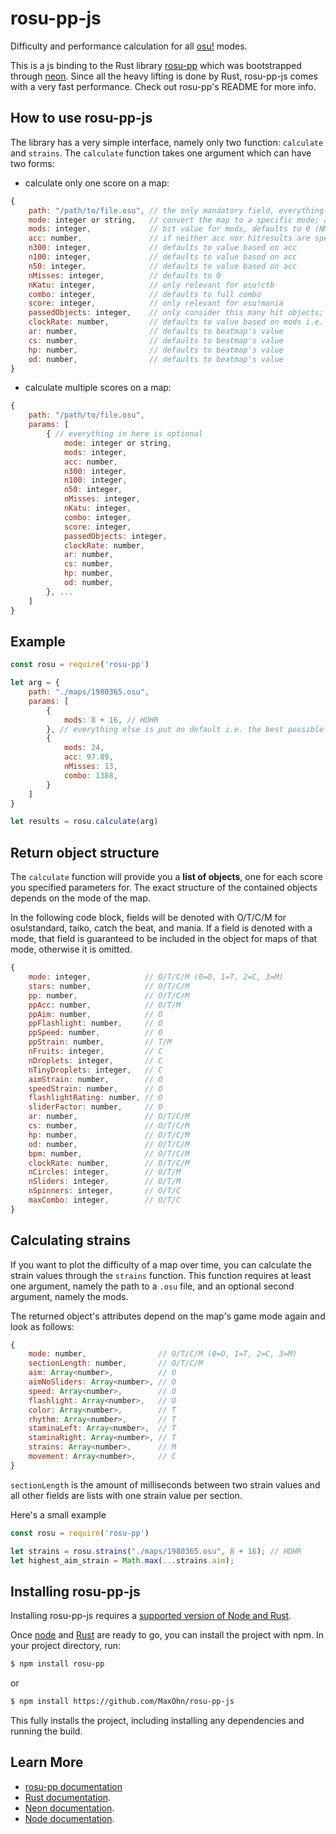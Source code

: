 # rosu-pp-js

Difficulty and performance calculation for all [osu!](https://osu.ppy.sh/) modes.

This is a js binding to the Rust library [rosu-pp](https://github.com/MaxOhn/rosu-pp) which was bootstrapped through [neon](https://www.npmjs.com/package/create-neon).
Since all the heavy lifting is done by Rust, rosu-pp-js comes with a very fast performance.
Check out rosu-pp's README for more info.

## How to use rosu-pp-js

The library has a very simple interface, namely only two function: `calculate` and `strains`. The `calculate` function takes one argument which can have two forms:
- calculate only one score on a map:
```js
{
    path: "/path/to/file.osu", // the only mandatory field, everything else can be omitted
    mode: integer or string,   // convert the map to a specific mode; accepts 0/1/2/3 or "o"/"t"/"c"/"m"/various variations
    mods: integer,             // bit value for mods, defaults to 0 (NM) see https://github.com/ppy/osu-api/wiki#mods
    acc: number,               // if neither acc nor hitresults are specified, acc defaults to 100.0
    n300: integer,             // defaults to value based on acc
    n100: integer,             // defaults to value based on acc
    n50: integer,              // defaults to value based on acc
    nMisses: integer,          // defaults to 0
    nKatu: integer,            // only relevant for osu!ctb
    combo: integer,            // defaults to full combo
    score: integer,            // only relevant for osu!mania
    passedObjects: integer,    // only consider this many hit objects; useful for failed scores; defaults to all objects
    clockRate: number,         // defaults to value based on mods i.e. 1.5 for DT, 0.75 for HT, 1.0 for NM
    ar: number,                // defaults to beatmap's value
    cs: number,                // defaults to beatmap's value
    hp: number,                // defaults to beatmap's value
    od: number,                // defaults to beatmap's value
}
```
- calculate multiple scores on a map:
```js
{
    path: "/path/to/file.osu",
    params: [
        { // everything in here is optional
            mode: integer or string,
            mods: integer,
            acc: number,
            n300: integer,
            n100: integer,
            n50: integer,
            nMisses: integer,
            nKatu: integer,
            combo: integer,
            score: integer,
            passedObjects: integer,
            clockRate: number,
            ar: number,
            cs: number,
            hp: number,
            od: number,
        }, ...
    ]
}
```

## Example

```js
const rosu = require('rosu-pp')

let arg = {
    path: "./maps/1980365.osu",
    params: [
        {
            mods: 8 + 16, // HDHR
        }, // everything else is put on default i.e. the best possible score on HDHR
        {
            mods: 24,
            acc: 97.89,
            nMisses: 13,
            combo: 1388,
        }
    ]
}

let results = rosu.calculate(arg)
```

## Return object structure

The `calculate` function will provide you a **list of objects**, one for each score you specified parameters for. The exact structure of the contained objects depends on the mode of the map.

In the following code block, fields will be denoted with O/T/C/M for osu!standard, taiko, catch the beat, and mania. If a field is denoted with a mode, that field is guaranteed to be included in the object for maps of that mode, otherwise it is omitted.

```js
{
    mode: integer,            // O/T/C/M (0=O, 1=T, 2=C, 3=M)
    stars: number,            // O/T/C/M
    pp: number,               // O/T/C/M
    ppAcc: number,            // O/T/M
    ppAim: number,            // O
    ppFlashlight: number,     // O
    ppSpeed: number,          // O
    ppStrain: number,         // T/M
    nFruits: integer,         // C
    nDroplets: integer,       // C
    nTinyDroplets: integer,   // C
    aimStrain: number,        // O
    speedStrain: number,      // O
    flashlightRating: number, // O
    sliderFactor: number,     // O
    ar: number,               // O/T/C/M
    cs: number,               // O/T/C/M
    hp: number,               // O/T/C/M
    od: number,               // O/T/C/M
    bpm: number,              // O/T/C/M
    clockRate: number,        // O/T/C/M
    nCircles: integer,        // O/T/M
    nSliders: integer,        // O/T/M
    nSpinners: integer,       // O/T/C
    maxCombo: integer,        // O/T/C
}
```

## Calculating strains

If you want to plot the difficulty of a map over time, you can calculate the strain values through the `strains` function.
This function requires at least one argument, namely the path to a `.osu` file,
and an optional second argument, namely the mods.

The returned object's attributes depend on the map's game mode again and look as follows:
```js
{
    mode: number,                // O/T/C/M (0=O, 1=T, 2=C, 3=M)
    sectionLength: number,       // O/T/C/M
    aim: Array<number>,          // O
    aimNoSliders: Array<number>, // O
    speed: Array<number>,        // O
    flashlight: Array<number>,   // O
    color: Array<number>,        // T
    rhythm: Array<number>,       // T
    staminaLeft: Array<number>,  // T
    staminaRight: Array<number>, // T
    strains: Array<number>,      // M
    movement: Array<number>,     // C
}
```
`sectionLength` is the amount of milliseconds between two strain values
and all other fields are lists with one strain value per section.

Here's a small example
```js
const rosu = require('rosu-pp')

let strains = rosu.strains("./maps/1980365.osu", 8 + 16); // HDHR
let highest_aim_strain = Math.max(...strains.aim);
```

## Installing rosu-pp-js

Installing rosu-pp-js requires a [supported version of Node and Rust](https://github.com/neon-bindings/neon#platform-support).

Once [node](https://nodejs.org) and [Rust](https://www.rust-lang.org/learn/get-started) are ready to go, you can install the project with npm. In your project directory, run:

```sh
$ npm install rosu-pp
```

or

```sh
$ npm install https://github.com/MaxOhn/rosu-pp-js
```

This fully installs the project, including installing any dependencies and running the build.

## Learn More
- [rosu-pp documentation](https://docs.rs/rosu-pp)
- [Rust documentation](https://www.rust-lang.org).
- [Neon documentation](https://neon-bindings.com).
- [Node documentation](https://nodejs.org).

